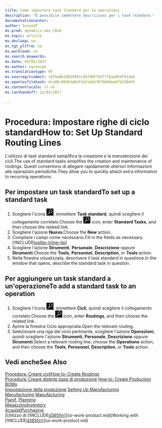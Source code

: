 ```yaml
---
title: Come impostare task standard per le operazioni
description: "È possibile immettere descrizioni per i task standard."
documentationcenter: 
author: SorenGP
ms.prod: dynamics-nav-2018
ms.topic: article
ms.devlang: na
ms.tgt_pltfrm: na
ms.workload: na
ms.search.keywords: 
ms.date: 09/05/2017
ms.author: sgroespe
ms.translationtype: HT
ms.sourcegitcommit: 1dfba8b14019991c95f40ffd5f7fbaed5df414eb
ms.openlocfilehash: dca8bc96062d6df14fc6d2f07b668ea5fb236dfb
ms.contentlocale: it-ch
ms.lasthandoff: 12/01/2017

---
```

# <a name="how-to-set-up-standard-routing-lines"></a><span data-ttu-id="35bb8-103">Procedura: Impostare righe di ciclo standard</span><span class="sxs-lookup"><span data-stu-id="35bb8-103">How to: Set Up Standard Routing Lines</span></span>
<span data-ttu-id="35bb8-104">L'utilizzo di task standard semplifica la creazione e la manutenzione dei cicli.</span><span class="sxs-lookup"><span data-stu-id="35bb8-104">The use of standard tasks simplifies the creation and maintenance of routings.</span></span> <span data-ttu-id="35bb8-105">Questi consentono di allegare rapidamente ulteriori informazioni alle operazioni periodiche.</span><span class="sxs-lookup"><span data-stu-id="35bb8-105">They allow you to quickly attach extra information to recurring operations.</span></span>

## <a name="to-set-up-a-standard-task"></a><span data-ttu-id="35bb8-106">Per impostare un task standard</span><span class="sxs-lookup"><span data-stu-id="35bb8-106">To set up a standard task</span></span>
1. <span data-ttu-id="35bb8-107">Scegliere l'icona ![Cerca pagina o report](media/ui-search/search_small.png "icona Cerca pagina o report"), immettere **Task standard**, quindi scegliere il collegamento correlato.</span><span class="sxs-lookup"><span data-stu-id="35bb8-107">Choose the ![Search for Page or Report](media/ui-search/search_small.png "Search for Page or Report icon") icon, enter **Standard Tasks**, and then choose the related link.</span></span>
2. <span data-ttu-id="35bb8-108">Scegliere l'azione **Nuovo**.</span><span class="sxs-lookup"><span data-stu-id="35bb8-108">Choose the **New** action.</span></span>
3. <span data-ttu-id="35bb8-109">Compilare i campi come necessario.</span><span class="sxs-lookup"><span data-stu-id="35bb8-109">Fill in the fields as necessary.</span></span> [!INCLUDE[tooltip-inline-tip](includes/tooltip-inline-tip_md.md)]
4. <span data-ttu-id="35bb8-110">Scegliere l'azione **Strumenti**, **Personale**, **Descrizione** oppure **Strumenti**.</span><span class="sxs-lookup"><span data-stu-id="35bb8-110">Choose the **Tools**, **Personnel**, **Description**, or **Tools** action.</span></span>
5. <span data-ttu-id="35bb8-111">Nella finestra visualizzata, descrivere il task standard in questione.</span><span class="sxs-lookup"><span data-stu-id="35bb8-111">In the window that opens, describe the standard task in question.</span></span>

## <a name="to-add-a-standard-task-to-an-operation"></a><span data-ttu-id="35bb8-112">Per aggiungere un task standard a un'operazione</span><span class="sxs-lookup"><span data-stu-id="35bb8-112">To add a standard task to an operation</span></span>
1. <span data-ttu-id="35bb8-113">Scegliere l'icona ![Cerca pagina o report](media/ui-search/search_small.png "icona Cerca pagina o report"), immettere **Cicli**, quindi scegliere il collegamento correlato.</span><span class="sxs-lookup"><span data-stu-id="35bb8-113">Choose the ![Search for Page or Report](media/ui-search/search_small.png "Search for Page or Report icon") icon, enter **Routings**, and then choose the related link.</span></span>
2. <span data-ttu-id="35bb8-114">Aprire la finestra Ciclo appropriata.</span><span class="sxs-lookup"><span data-stu-id="35bb8-114">Open the relevant routing.</span></span>
3. <span data-ttu-id="35bb8-115">Selezionare una riga del ciclo pertinente, scegliere l'azione **Operazioni**, quindi scegliere l'azione **Strumenti**, **Personale**, **Descrizione** oppure **Strumenti**.</span><span class="sxs-lookup"><span data-stu-id="35bb8-115">Select a relevant routing line, choose the **Operations** action, and then choose the **Tools**, **Personnel**, **Description**, or **Tools** action.</span></span>

## <a name="see-also"></a><span data-ttu-id="35bb8-116">Vedi anche</span><span class="sxs-lookup"><span data-stu-id="35bb8-116">See Also</span></span>  
[<span data-ttu-id="35bb8-117">Procedura: Creare cicli</span><span class="sxs-lookup"><span data-stu-id="35bb8-117">How to: Create Routings</span></span>](production-how-to-create-routings.md)  
<span data-ttu-id="35bb8-118">[Procedura: Creare distinte base di produzione](production-how-to-create-production-boms.md)   </span><span class="sxs-lookup"><span data-stu-id="35bb8-118">[How to: Create Production BOMs](production-how-to-create-production-boms.md)   </span></span>  
<span data-ttu-id="35bb8-119">[Impostazione della produzione](production-configure-production-processes.md) </span><span class="sxs-lookup"><span data-stu-id="35bb8-119">[Setting Up Manufacturing](production-configure-production-processes.md) </span></span>  
<span data-ttu-id="35bb8-120">[Manufacturing](production-manage-manufacturing.md)  </span><span class="sxs-lookup"><span data-stu-id="35bb8-120">[Manufacturing](production-manage-manufacturing.md)  </span></span>  
<span data-ttu-id="35bb8-121">[Pianif.](production-planning.md) </span><span class="sxs-lookup"><span data-stu-id="35bb8-121">[Planning](production-planning.md) </span></span>  
[<span data-ttu-id="35bb8-122">Magazzino</span><span class="sxs-lookup"><span data-stu-id="35bb8-122">Inventory</span></span>](inventory-manage-inventory.md)  
[<span data-ttu-id="35bb8-123">Acquisti</span><span class="sxs-lookup"><span data-stu-id="35bb8-123">Purchasing</span></span>](purchasing-manage-purchasing.md)  
<span data-ttu-id="35bb8-124">[Utilizzo di [!INCLUDE[d365fin](includes/d365fin_md.md)]](ui-work-product.md)</span><span class="sxs-lookup"><span data-stu-id="35bb8-124">[Working with [!INCLUDE[d365fin](includes/d365fin_md.md)]](ui-work-product.md)</span></span>  

